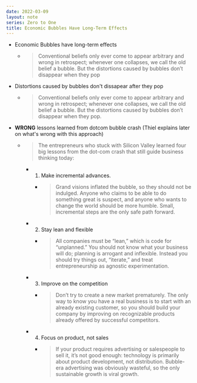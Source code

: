 ```yaml
---
date: 2022-03-09
layout: note
series: Zero to One
title: Economic Bubbles Have Long-Term Effects
---
```


- Economic Bubbles have long-term effects
    - > Conventional beliefs only ever come to appear arbitrary and wrong in retrospect; whenever one collapses, we call the old belief a bubble. But the distortions caused by bubbles don’t disappear when they pop
- Distortions caused by bubbles don't dissapear after they pop
    - > Conventional beliefs only ever come to appear arbitrary and wrong in retrospect; whenever one collapses, we call the old belief a bubble. But the distortions caused by bubbles don’t disappear when they pop.
- **WRONG** lessons learned from dotcom bubble crash (Thiel explains later on what's wrong with this approach)
    - > The entrepreneurs who stuck with Silicon Valley learned four big lessons from the dot-com crash that still guide business thinking today:
        - 1. Make incremental advances. 
          - >Grand visions inflated the bubble, so they should not be indulged. Anyone who claims to be able to do something great is suspect, and anyone who wants to change the world should be more humble. Small, incremental steps are the only safe path forward.
        - 2. Stay lean and flexible
          - > All companies must be “lean,” which is code for “unplanned.” You should not know what your business will do; planning is arrogant and inflexible. Instead you should try things out, “iterate,” and treat entrepreneurship as agnostic experimentation.
        - 3. Improve on the competition
          - > Don’t try to create a new market prematurely. The only way to know you have a real business is to start with an already existing customer, so you should build your company by improving on recognizable products already offered by successful competitors.
        - 4. Focus on product, not sales
          - > If your product requires advertising or salespeople to sell it, it’s not good enough: technology is primarily about product development, not distribution. Bubble-era advertising was obviously wasteful, so the only sustainable growth is viral growth.